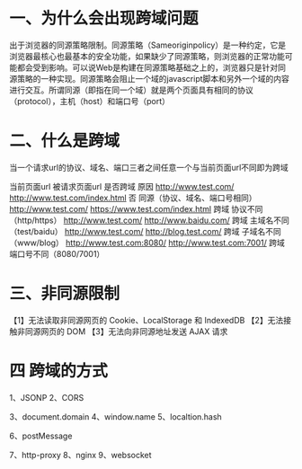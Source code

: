 # 一、为什么会出现跨域问题

出于浏览器的同源策略限制。同源策略（Sameoriginpolicy）是一种约定，它是浏览器最核心也最基本的安全功能，如果缺少了同源策略，则浏览器的正常功能可能都会受到影响。可以说Web是构建在同源策略基础之上的，浏览器只是针对同源策略的一种实现。同源策略会阻止一个域的javascript脚本和另外一个域的内容进行交互。所谓同源（即指在同一个域）就是两个页面具有相同的协议（protocol），主机（host）和端口号（port）



# 二、什么是跨域
当一个请求url的协议、域名、端口三者之间任意一个与当前页面url不同即为跨域

当前页面url	                 被请求页面url	                  是否跨域	   原因
http://www.test.com/	    http://www.test.com/index.html	 否	         同源（协议、域名、端口号相同）
http://www.test.com/	    https://www.test.com/index.html	 跨域	     协议不同（http/https）
http://www.test.com/	    http://www.baidu.com/	         跨域	     主域名不同（test/baidu）
http://www.test.com/	    http://blog.test.com/	         跨域	     子域名不同（www/blog）
http://www.test.com:8080/	http://www.test.com:7001/	     跨域	     端口号不同（8080/7001）

# 三、非同源限制

【1】无法读取非同源网页的 Cookie、LocalStorage 和 IndexedDB
【2】无法接触非同源网页的 DOM
【3】无法向非同源地址发送 AJAX 请求


# 四 跨域的方式

1、JSONP
2、CORS

3、document.domain
4、window.name
5、localtion.hash

6、postMessage

7、http-proxy
8、nginx
9、websocket